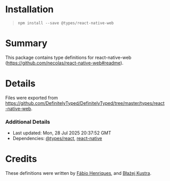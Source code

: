 # Installation
> `npm install --save @types/react-native-web`

# Summary
This package contains type definitions for react-native-web (https://github.com/necolas/react-native-web#readme).

# Details
Files were exported from https://github.com/DefinitelyTyped/DefinitelyTyped/tree/master/types/react-native-web.

### Additional Details
 * Last updated: Mon, 28 Jul 2025 20:37:52 GMT
 * Dependencies: [@types/react](https://npmjs.com/package/@types/react), [react-native](https://npmjs.com/package/react-native)

# Credits
These definitions were written by [Fábio Henriques](https://github.com/fabioh8010), and [Błażej Kustra](https://github.com/blazejkustra).

